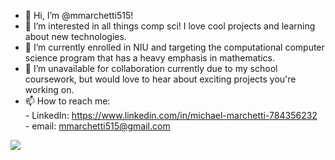 - 👋 Hi, I’m @mmarchetti515!
- 👀 I’m interested in all things comp sci! I love cool projects and learning about new technologies.
- 🌱 I’m currently enrolled in NIU and targeting the computational computer science program that has a heavy emphasis in mathematics.
- 💞️ I’m unavailable for collaboration currently due to my school coursework, but would love to hear about exciting projects you're working on. 
- 📫 How to reach me:  
      - LinkedIn: https://www.linkedin.com/in/michael-marchetti-784356232  
      - email: mmarchetti515@gmail.com
      
<img src="https://github-readme-stats.vercel.app/api?username=mmarchetti515&&show_icons=true&title_color=ffffff&icon_color=bb2acf&text_color=daf7dc&bg_color=151515">  
<!---
mmarchetti515/mmarchetti515 is a ✨ special ✨ repository because its `README.md` (this file) appears on your GitHub profile.
You can click the Preview link to take a look at your changes.
--->
